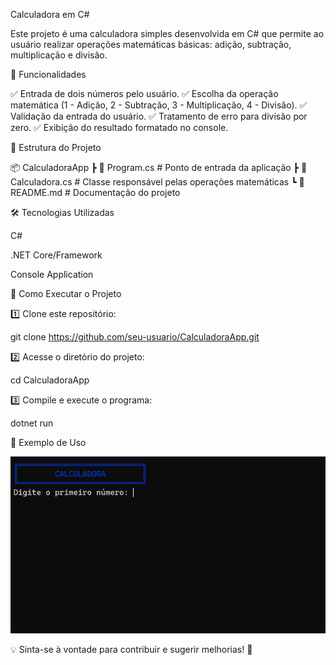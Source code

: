 Calculadora em C#



Este projeto é uma calculadora simples desenvolvida em C# que permite ao usuário realizar operações matemáticas básicas: adição, subtração, multiplicação e divisão.

🚀 Funcionalidades

✅ Entrada de dois números pelo usuário.
✅ Escolha da operação matemática (1 - Adição, 2 - Subtração, 3 - Multiplicação, 4 - Divisão).
✅ Validação da entrada do usuário.
✅ Tratamento de erro para divisão por zero.
✅ Exibição do resultado formatado no console.

📂 Estrutura do Projeto

📦 CalculadoraApp
 ┣ 📜 Program.cs        # Ponto de entrada da aplicação
 ┣ 📜 Calculadora.cs    # Classe responsável pelas operações matemáticas
 ┗ 📜 README.md         # Documentação do projeto

🛠 Tecnologias Utilizadas

C#

.NET Core/Framework

Console Application

📌 Como Executar o Projeto

1️⃣ Clone este repositório:

git clone https://github.com/seu-usuario/CalculadoraApp.git

2️⃣ Acesse o diretório do projeto:

cd CalculadoraApp

3️⃣ Compile e execute o programa:

dotnet run

📝 Exemplo de Uso

![alt text](Exemplo.gif)


💡 Sinta-se à vontade para contribuir e sugerir melhorias! 🚀

